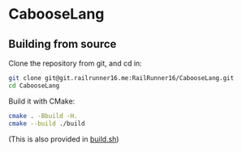 # CabooseLang

## Building from source
Clone the repository from git, and cd in:
```bash
git clone git@git.railrunner16.me:RailRunner16/CabooseLang.git
cd CabooseLang
```

Build it with CMake:
```bash
cmake . -Bbuild -H.
cmake --build ./build
```
(This is also provided in [build.sh](build.sh))
